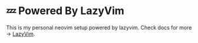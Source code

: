 # 💤 Powered By LazyVim

This is my personal neovim setup powered by lazyvim.
Check docs for more -> [LazyVim](https://github.com/LazyVim/LazyVim).
